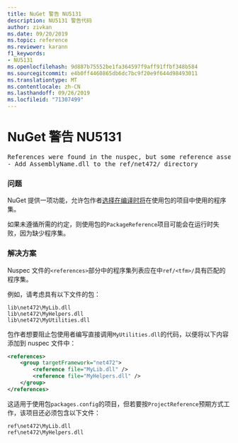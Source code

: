 ```yaml
---
title: NuGet 警告 NU5131
description: NU5131 警告代码
author: zivkan
ms.date: 09/20/2019
ms.topic: reference
ms.reviewer: karann
f1_keywords:
- NU5131
ms.openlocfilehash: 9d887b75552be1fa364597f9aff91ffbf348b584
ms.sourcegitcommit: e4b0ff4460865db6dc7bc9f20e9f644d98493011
ms.translationtype: MT
ms.contentlocale: zh-CN
ms.lasthandoff: 09/26/2019
ms.locfileid: "71307499"
---
```

# <a name="nuget-warning-nu5131"></a>NuGet 警告 NU5131

<pre>References were found in the nuspec, but some reference assemblies were not found in both the nuspec and ref folder. Add the following reference assemblies:
- Add AssemblyName.dll to the ref/net472/ directory</pre>

### <a name="issue"></a>问题

NuGet 提供一项功能，允许包作者[选择在编译时将](https://docs.microsoft.com/en-gb/nuget/create-packages/select-assemblies-referenced-by-projects)在使用包的项目中使用的程序集。

如果未遵循所需的约定，则使用包的`PackageReference`项目可能会在运行时失败，因为缺少程序集。

### <a name="solution"></a>解决方案

Nuspec 文件的`<references>`部分中的程序集列表应在中`ref/<tfm>/`具有匹配的程序集。

例如，请考虑具有以下文件的包：

```text
lib\net472\MyLib.dll
lib\net472\MyHelpers.dll
lib\net472\MyUtilities.dll
```

包作者想要阻止包使用者编写直接调用`MyUtilities.dll`的代码，以便将以下内容添加到 nuspec 文件中：

```xml
<references>
    <group targetFramework="net472">
        <reference file="MyLib.dll" />
        <reference file="MyHelpers.dll" />
    </group>
</references>
```

这适用于使用包`packages.config`的项目，但若要按`ProjectReference`预期方式工作，该项目还必须包含以下文件：

```text
ref\net472\MyLib.dll
ref\net472\MyHelpers.dll
```

